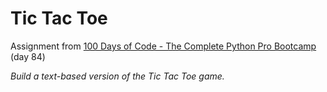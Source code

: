 # Tic Tac Toe

Assignment from [100 Days of Code - The Complete Python Pro Bootcamp](https://ppb.udemy.com/course/100-days-of-code) (day 84)

*Build a text-based version of the Tic Tac Toe game.*